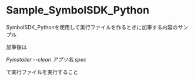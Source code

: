 # Sample_SymbolSDK_Python
SymbolSDK_Pythonを使用して実行ファイルを作るときに加筆する内容のサンプル

加筆後は

*Pyinstaller --clean アプリ名.spec*

で実行ファイルを実行すること
